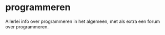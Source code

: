 # programmeren
Allerlei info over programmeren in het algemeen, met als extra een forum over programmeren. 
